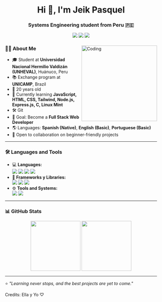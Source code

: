<h1 align="center">Hi 👋, I'm Jeik Pasquel</h1>
<h3 align="center">Systems Engineering student from Peru 🇵🇪</h3>

<p align="center">
  <a href="mailto:jeik11109@gmail.com"><img src="https://img.shields.io/badge/Gmail-D14836?style=for-the-badge&logo=gmail&logoColor=white"/></a>
  <a href="https://www.instagram.com/its_jeik/" target="_blank"><img src="https://img.shields.io/badge/Instagram-E4405F?style=for-the-badge&logo=instagram&logoColor=white"/></a>
  <a href="https://www.linkedin.com/in/jeik-pasquel-43215b280/" target="_blank"><img src="https://img.shields.io/badge/LinkedIn-0077B5?style=for-the-badge&logo=linkedin&logoColor=white"/></a>
</p>

<div>
  <img align="right" alt="Coding" width="250" src="https://media0.giphy.com/media/v1.Y2lkPTc5MGI3NjExYmwycWFnOG81OGY1Y241cmluajBkdHUxaWdyaGhoNXhlMjRiNWs2biZlcD12MV9pbnRlcm5hbF9naWZfYnlfaWQmY3Q9Zw/S9d8XB557e8phGLBVS/giphy.gif">
  
### 👨‍💻 About Me
- 🎓 Student at **Universidad Nacional Hermilio Valdizán (UNHEVAL)**, Huánuco, Peru  
- 📚 Exchange program at **UNICAMP**, Brazil  
- 🎂 20 years old  
- 🌱 Currently learning **JavaScript, HTML, CSS, Tailwind, Node.js, Express.js, C, Linux Mint**  
- 🛠 Git
- 🎯 Goal: Become a **Full Stack Web Developer**  
- 🌎 Languages: **Spanish (Native)**, **English (Basic)**, **Portuguese (Basic)**  
- 🤝 Open to collaboration on beginner-friendly projects
</div>

---

### 🛠️ Languages and Tools

<ul>
  <li>
    💻 <strong>Languages:</strong>
    <br/>
    <img src="https://img.shields.io/badge/JavaScript-323330?style=for-the-badge&logo=javascript&logoColor=F7DF1E" />
    <img src="https://img.shields.io/badge/HTML5-E34F26?style=for-the-badge&logo=html5&logoColor=white" />
    <img src="https://img.shields.io/badge/CSS3-1572B6?style=for-the-badge&logo=css3&logoColor=white" />
    <img src="https://img.shields.io/badge/C-00599C?style=for-the-badge&logo=c&logoColor=white" />
  </li>
  <li>
    🚀 <strong>Frameworks y Libraries:</strong>
    <br/>
    <img src="https://img.shields.io/badge/Node.js-43853D?style=for-the-badge&logo=node.js&logoColor=white" />
    <img src="https://img.shields.io/badge/Express.js-404D59?style=for-the-badge" />
    <img src="https://img.shields.io/badge/Tailwind_CSS-38B2AC?style=for-the-badge&logo=tailwind-css&logoColor=white" />
  </li>
  <li>
    ⚙️ <strong>Tools and Systems:</strong>
    <br/>
    <img src="https://img.shields.io/badge/Git-F05032?style=for-the-badge&logo=git&logoColor=white" />
    <img src="https://img.shields.io/badge/Linux_Mint-87CF3E?style=for-the-badge&logo=linux-mint&logoColor=white" />
  </li>
</ul>

---

### 📊 GitHub Stats

<p align="center">
  <img src="https://github-readme-stats.vercel.app/api?username=Savage-22&show_icons=true&theme=tokyonight" height="165"/>
  <img src="https://github-readme-streak-stats.herokuapp.com/?user=Savage-22&theme=tokyonight" height="165"/>
</p>

---

⭐ *"Learning never stops, and the best projects are yet to come."*

Credits: Ella y Yo ♡

